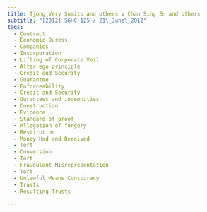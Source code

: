 ```yaml
---
title: Tjong Very Sumito and others v Chan Sing En and others 
subtitle: "[2012] SGHC 125 / 21\_June\_2012"
tags:
  - Contract
  - Economic Duress
  - Companies
  - Incorporation
  - Lifting of Corporate Veil
  - Alter ego principle
  - Credit and Security
  - Guarantee
  - Enforceability
  - Credit and Security
  - Gurantees and indemnities
  - Construction
  - Evidence
  - Standard of proof
  - Allegation of forgery
  - Restitution
  - Money Had and Received
  - Tort
  - Conversion
  - Tort
  - Fraudulent Misrepresentation
  - Tort
  - Unlawful Means Conspiracy
  - Trusts
  - Resulting Trusts

---
```


